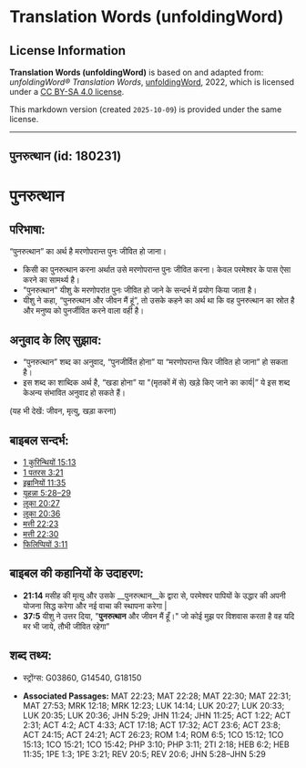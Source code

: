 # Translation Words (unfoldingWord)

## License Information

**Translation Words (unfoldingWord)** is based on and adapted from: _unfoldingWord® Translation Words_, [unfoldingWord](https://unfoldingword.org/utw), 2022, which is licensed under a [CC BY-SA 4.0 license](https://creativecommons.org/licenses/by-sa/4.0/legalcode.en).

This markdown version (created `2025-10-09`) is provided under the same license.



--------------------------------

## पुनरुत्थान (id: 180231)

पुनरुत्थान
==========

परिभाषा:
--------

“पुनरुत्थान” का अर्थ है मरणोपरान्त पुनः जीवित हो जाना।

* किसी का पुनरुत्थान करना अर्थात उसे मरणोपरान्त पुनः जीवित करना। केवल परमेश्वर के पास ऐसा करने का सामर्थ्य है।
* "पुनरुत्थान" यीशु के मरणोपरांत पुनः जीवित हो जाने के सन्दर्भ में प्रयोग किया जाता है।
* यीशु ने कहा, “पुनरुत्थान और जीवन मैं हूं”, तो उसके कहने का अर्थ था कि वह पुनरुत्थान का स्रोत है और मनुष्य को पुनर्जीवित करने वाला वही है।

अनुवाद के लिए सुझाव:
--------------------

* “पुनरुत्थान” शब्द का अनुवाद, “पुनजीर्वित होना” या “मरणोपरान्त फिर जीवित हो जाना” हो सकता है।
* इस शब्द का शाब्दिक अर्थ है, “खडा होना” या "(मृतकों में से) खड़े किए जाने का कार्य\|” ये इस शब्द केअन्य संभावित अनुवाद हो सकते हैं।

(यह भी देखें: जीवन, मृत्यु, खड़ा करना)

बाइबल सन्दर्भ:
--------------

* [1 कुरिन्थियों 15:13](https://ref.ly/1Cor0:0)
* [1 पतरस 3:21](https://ref.ly/1Pet0:0)
* [इब्रानियों 11:35](https://ref.ly/Heb11:35)
* [यूहन्ना 5:28–29](https://ref.ly/John5:28-John5:29)
* [लूका 20:27](https://ref.ly/Luke20:27)
* [लूका 20:36](https://ref.ly/Luke20:36)
* [मत्ती 22:23](https://ref.ly/Matt22:23)
* [मत्ती 22:30](https://ref.ly/Matt22:30)
* [फिलिप्पियों 3:11](https://ref.ly/Phil3:11)

बाइबल की कहानियों के उदाहरण:
----------------------------

* **21:14** मसीह की मृत्यु और उसके \_\_पुनरुत्थान\_\_के द्वारा से, परमेश्वर पापियों के उद्धार की अपनी योजना सिद्ध करेगा और नई वाचा की स्थापना करेगा \|
* **37:5** यीशु ने उत्तर दिया, "**पुनरुत्थान** और जीवन मैं हूँ।" जो कोई मुझ पर विशवास करता है वह यदि मर भी जाये, तौभी जीवित रहेगा”

शब्द तथ्य:
----------

* स्ट्रोंग्स: G03860, G14540, G18150

* **Associated Passages:** MAT 22:23; MAT 22:28; MAT 22:30; MAT 22:31; MAT 27:53; MRK 12:18; MRK 12:23; LUK 14:14; LUK 20:27; LUK 20:33; LUK 20:35; LUK 20:36; JHN 5:29; JHN 11:24; JHN 11:25; ACT 1:22; ACT 2:31; ACT 4:2; ACT 4:33; ACT 17:18; ACT 17:32; ACT 23:6; ACT 23:8; ACT 24:15; ACT 24:21; ACT 26:23; ROM 1:4; ROM 6:5; 1CO 15:12; 1CO 15:13; 1CO 15:21; 1CO 15:42; PHP 3:10; PHP 3:11; 2TI 2:18; HEB 6:2; HEB 11:35; 1PE 1:3; 1PE 3:21; REV 20:5; REV 20:6; JHN 5:28–JHN 5:29

